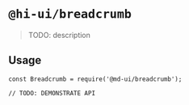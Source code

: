 # `@hi-ui/breadcrumb`

> TODO: description

## Usage

```
const Breadcrumb = require('@md-ui/breadcrumb');

// TODO: DEMONSTRATE API
```
